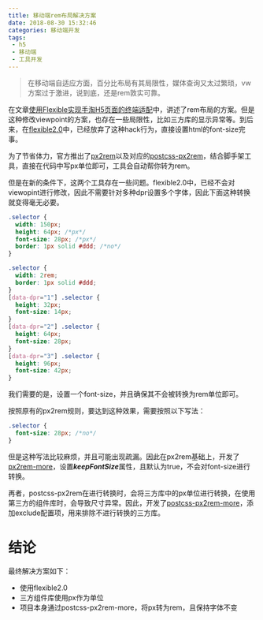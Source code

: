 ```yaml
---
title: 移动端rem布局解决方案
date: 2018-08-30 15:32:46
categories: 移动端开发
tags:
 - h5
 - 移动端
 - 工具开发
---
```


> 在移动端自适应方面，百分比布局有其局限性，媒体查询又太过繁琐，vw方案过于激进，说到底，还是rem敦实可靠。

在文章[使用Flexible实现手淘H5页面的终端适配](https://github.com/amfe/article/issues/17)中，讲述了rem布局的方案。但是这种修改viewpoint的方案，也存在一些局限性，比如三方库的显示异常等。到后来，在[flexible2.0](https://github.com/amfe/lib-flexible)中，已经放弃了这种hack行为，直接设置html的font-size完事。

<!--more-->

为了节省体力，官方推出了[px2rem](https://www.npmjs.com/package/px2rem)以及对应的[postcss-px2rem](https://www.npmjs.com/package/postcss-px2rem)，结合脚手架工具，直接在代码中写px单位即可，工具会自动帮你转为rem。

但是在新的条件下，这两个工具存在一些问题。flexible2.0中，已经不会对viewopint进行修改，因此不需要针对多种dpr设置多个字体，因此下面这种转换就变得毫无必要。

```css
.selector {
  width: 150px;
  height: 64px; /*px*/
  font-size: 28px; /*px*/
  border: 1px solid #ddd; /*no*/
}
```

```css
.selector {
  width: 2rem;
  border: 1px solid #ddd;
}
[data-dpr="1"] .selector {
  height: 32px;
  font-size: 14px;
}
[data-dpr="2"] .selector {
  height: 64px;
  font-size: 28px;
}
[data-dpr="3"] .selector {
  height: 96px;
  font-size: 42px;
}
```

我们需要的是，设置一个font-size，并且确保其不会被转换为rem单位即可。

按照原有的px2rem规则，要达到这种效果，需要按照以下写法：

```Css
.selector {
  font-size: 28px; /*no*/
}
```

但是这种写法比较麻烦，并且可能出现疏漏。因此在px2rem基础上，开发了[px2rem-more](https://www.npmjs.com/package/px2rem-more)，设置***keepFontSize***属性，且默认为true，不会对font-size进行转换。



再者，postcss-px2rem在进行转换时，会将三方库中的px单位进行转换，在使用第三方的组件库时，会导致尺寸异常。因此，开发了[postcss-px2rem-more](https://www.npmjs.com/package/postcss-px2rem-more)，添加exclude配置项，用来排除不进行转换的三方库。



# 结论

最终解决方案如下：

- 使用flexible2.0
- 三方组件库使用px作为单位
- 项目本身通过postcss-px2rem-more，将px转为rem，且保持字体不变

